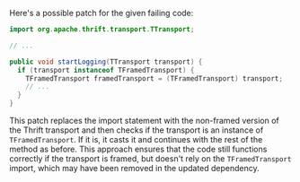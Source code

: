 Here's a possible patch for the given failing code:

```java
import org.apache.thrift.transport.TTransport;

// ...

public void startLogging(TTransport transport) {
  if (transport instanceof TFramedTransport) {
    TFramedTransport framedTransport = (TFramedTransport) transport;
    // ...
  }
}
```

This patch replaces the import statement with the non-framed version of the Thrift transport and then checks if the transport is an instance of `TFramedTransport`. If it is, it casts it and continues with the rest of the method as before. This approach ensures that the code still functions correctly if the transport is framed, but doesn't rely on the `TFramedTransport` import, which may have been removed in the updated dependency.